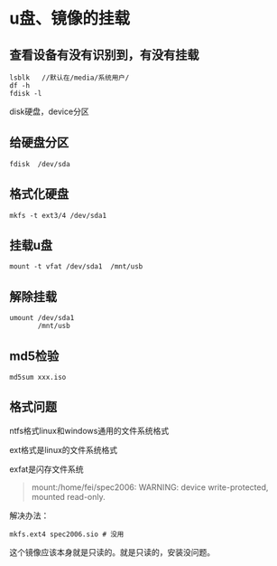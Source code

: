 # u盘、镜像的挂载

## 查看设备有没有识别到，有没有挂载

```shell
lsblk   //默认在/media/系统用户/
df -h
fdisk -l
```

disk硬盘，device分区

## 给硬盘分区

```shell
fdisk  /dev/sda
```

## 格式化硬盘

```shell
mkfs -t ext3/4 /dev/sda1
```

## 挂载u盘

```shell
mount -t vfat /dev/sda1  /mnt/usb
```

## 解除挂载

```shell
umount /dev/sda1
       /mnt/usb
```

## md5检验

```shell
md5sum xxx.iso
```

## 格式问题

ntfs格式linux和windows通用的文件系统格式

ext格式是linux的文件系统格式

exfat是闪存文件系统

> mount:/home/fei/spec2006: WARNING: device write-protected, mounted read-only.

解决办法：

```shell
mkfs.ext4 spec2006.sio # 没用
```

这个镜像应该本身就是只读的。就是只读的，安装没问题。

